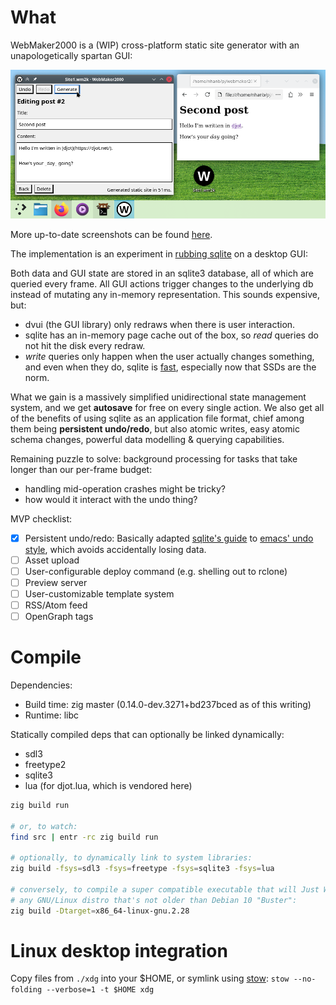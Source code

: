 
# What

WebMaker2000 is a (WIP) cross-platform static site generator with an
unapologetically spartan GUI:

![](screenshot.webp)

More up-to-date screenshots can be found
[here](https://github.com/nhanb/webmaker2000/issues/1).

The implementation is an experiment in [rubbing sqlite][1] on a desktop GUI:

Both data and GUI state are stored in an sqlite3 database, all of which are
queried every frame. All GUI actions trigger changes to the underlying db
instead of mutating any in-memory representation. This sounds expensive, but:

- dvui (the GUI library) only redraws when there is user interaction.
- sqlite has an in-memory page cache out of the box, so _read_ queries do not
  hit the disk every redraw.
- _write_ queries only happen when the user actually changes something, and
  even when they do, sqlite is [fast][3], especially now that SSDs are the norm.

What we gain is a massively simplified unidirectional state management system,
and we get **autosave** for free on every single action. We also get all of the
benefits of using sqlite as an application file format, chief among them being
**persistent undo/redo**, but also atomic writes, easy atomic schema changes,
powerful data modelling & querying capabilities.

Remaining puzzle to solve: background processing for tasks that take longer than
our per-frame budget:

- handling mid-operation crashes might be tricky?
- how would it interact with the undo thing?

MVP checklist:

- [x] Persistent undo/redo: Basically adapted [sqlite's guide][undo] to
  [emacs' undo style][emacs], which avoids accidentally losing data.
- [ ] Asset upload
- [ ] User-configurable deploy command (e.g. shelling out to rclone)
- [ ] Preview server
- [ ] User-customizable template system
- [ ] RSS/Atom feed
- [ ] OpenGraph tags

# Compile

Dependencies:

- Build time: zig master (0.14.0-dev.3271+bd237bced as of this writing)
- Runtime: libc

Statically compiled deps that can optionally be linked dynamically:

- sdl3
- freetype2
- sqlite3
- lua (for djot.lua, which is vendored here)


```sh
zig build run

# or, to watch:
find src | entr -rc zig build run

# optionally, to dynamically link to system libraries:
zig build -fsys=sdl3 -fsys=freetype -fsys=sqlite3 -fsys=lua

# conversely, to compile a super compatible executable that will Just Work on
# any GNU/Linux distro that's not older than Debian 10 "Buster":
zig build -Dtarget=x86_64-linux-gnu.2.28
```

# Linux desktop integration

Copy files from `./xdg` into your $HOME, or symlink using [stow][stow]:
`stow --no-folding --verbose=1 -t $HOME xdg`

[1]: https://www.hytradboi.com/2022/building-data-centric-apps-with-a-reactive-relational-database
[3]: https://www.sqlite.org/faq.html#q19
[stow]: https://www.gnu.org/software/stow/
[undo]: https://www.sqlite.org/undoredo.html
[emacs]: https://www.gnu.org/software/emacs/manual/html_node/emacs/Undo.html
